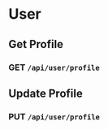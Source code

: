 # User

## Get Profile

<h3><span class="text-green">GET</span> <code>/api/user/profile</code> <Badge type="tip" text="^1.0.0" /></h3>

## Update Profile

<h3><span class="text-orange">PUT</span> <code>/api/user/profile</code> <Badge type="tip" text="^1.0.0" /></h3>
